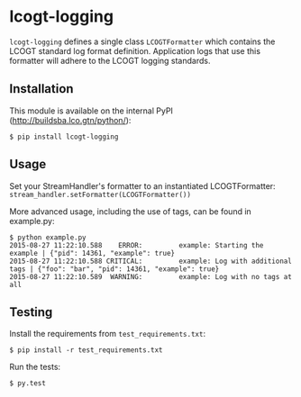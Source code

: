 lcogt-logging
=============

`lcogt-logging` defines a single class `LCOGTFormatter` which contains the LCOGT
standard log format definition. Application logs that use this formatter will
adhere to the LCOGT logging standards.

Installation
------------
This module is available on the internal PyPI (http://buildsba.lco.gtn/python/):

`$ pip install lcogt-logging`

Usage
-----
Set your StreamHandler's formatter to an instantiated LCOGTFormatter:
`stream_handler.setFormatter(LCOGTFormatter())`

More advanced usage, including the use of tags, can be found in example.py:

```
$ python example.py
2015-08-27 11:22:10.588    ERROR:         example: Starting the example | {"pid": 14361, "example": true}
2015-08-27 11:22:10.588 CRITICAL:         example: Log with additional tags | {"foo": "bar", "pid": 14361, "example": true}
2015-08-27 11:22:10.589  WARNING:         example: Log with no tags at all
```

Testing
-------

Install the requirements from `test_requirements.txt`:

`$ pip install -r test_requirements.txt`

Run the tests:

`$ py.test`
